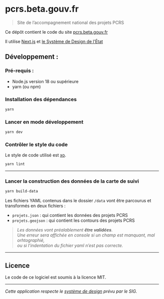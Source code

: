 # pcrs.beta.gouv.fr
> Site de l’accompagnement national des projets PCRS

Ce dépôt contient le code du site [pcrs.beta.gouv.fr](https://pcrs.beta.gouv.fr)

Il utilise [Next.js](https://nextjs.org) et [le Système de Design de l’État](https://www.systeme-de-design.gouv.fr/)

## Développement :

### Pré-requis :

* Node.js version 18 ou supérieure
* yarn (ou npm)

### Installation des dépendances

```bash
yarn
```

### Lancer en mode développement

```bash
yarn dev
```

### Contrôler le style du code

Le style de code utilisé est [xo](https://github.com/xojs/xo).

```bash
yarn lint
```
---

### Lancer la construction des données de la carte de suivi
```bash
yarn build-data
```
Les fichiers YAML contenus dans le dossier `/data` vont être parcourus et transformés en deux fichiers :   
- `projets.json` : qui contient les données des projets PCRS
- `projets.geojson` : qui contient les contours des projets PCRS
> *Les données vont préalablement __être validées__.*   
> *Une erreur sera affichée en console si un champ est manquant, mal orhtographié,*   
> *ou si l’indentation du fichier yaml n’est pas correcte.*   
---

## Licence

Le code de ce logiciel est soumis à la licence MIT.

---

*Cette application respecte le [système de design](https://www.systeme-de-design.gouv.fr/elements-d-interface) prévu par le SIG.*
